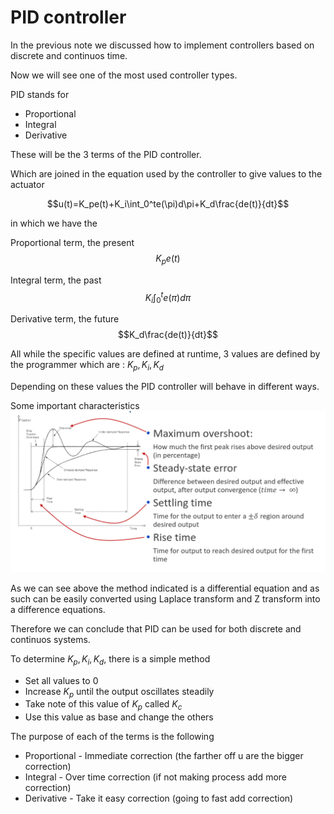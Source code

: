 # PID controller

In the previous note we discussed how to implement controllers based on discrete and continuos time.

Now we will see one of the most used controller types.

PID stands for
- Proportional
- Integral
- Derivative

These will be the 3 terms of the PID controller.

Which are joined in the equation used by the controller to give values to the actuator

$$u(t)=K_pe(t)+K_i\int_0^te(\pi)d\pi+K_d\frac{de(t)}{dt}$$

in which we have the 

Proportional term, the present
$$K_pe(t)$$

Integral term, the past
$$K_i\int_0^te(\pi)d\pi$$

Derivative term, the future
$$K_d\frac{de(t)}{dt}$$

All while the specific values are defined at runtime, 3 values are defined by the programmer which are : $K_p,K_i,K_d$

Depending on these values the PID controller will behave in different ways.

Some important characteristics
![](../Images/PIDProperties.png)

As we can see above the method indicated is a differential equation and as such can be easily converted using Laplace transform and Z transform into a difference equations.

Therefore we can conclude that PID can be used for both discrete and continuos systems.

To determine $K_p,K_i,K_d$, there is a simple method
- Set all values to 0
- Increase $K_p$ until the output oscillates steadily
- Take note of this value of $K_p$ called $K_c$
- Use this value as base and change the others


The purpose of each of the terms is the following
- Proportional - Immediate correction (the farther off u are the bigger correction)
- Integral - Over time correction (if not making process add more correction)
- Derivative - Take it easy correction (going to fast add correction)